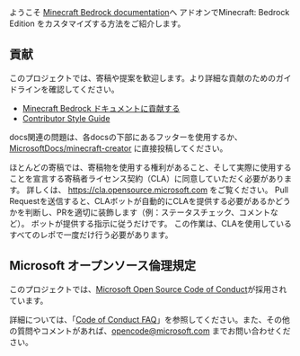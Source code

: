 ようこそ [Minecraft Bedrock documentation](https://docs.microsoft.com/minecraft/creator)へ 
アドオンでMinecraft: Bedrock Edition をカスタマイズする方法をご紹介します。

## 貢献

このプロジェクトでは、寄稿や提案を歓迎します。より詳細な貢献のためのガイドラインを確認してください。
- [Minecraft Bedrock ドキュメントに貢献する](https://docs.microsoft.com/minecraft/creator/documents/contributorguide)
- [Contributor Style Guide](https://docs.microsoft.com/minecraft/creator/documents/styleguide)

docs関連の問題は、各docsの下部にあるフッターを使用するか、
[MicrosoftDocs/minecraft-creator](https://github.com/MicrosoftDocs/minecraft-creator/issues)
に直接投稿してください。

ほとんどの寄稿では、寄稿物を使用する権利があること、そして実際に使用することを宣言する寄稿者ライセンス契約（CLA）に同意していただく必要があります。
詳しくは、 https://cla.opensource.microsoft.com をご覧ください。
Pull Requestを送信すると、CLAボットが自動的にCLAを提供する必要があるかどうかを判断し、PRを適切に装飾します（例：ステータスチェック、コメントなど）。
ボットが提供する指示に従うだけです。
この作業は、CLAを使用しているすべてのレポで一度だけ行う必要があります。
## Microsoft オープンソース倫理規定

このプロジェクトでは、[Microsoft Open Source Code of Conduct](https://opensource.microsoft.com/codeofconduct/)が採用されています。

詳細については、「[Code of Conduct FAQ](https://opensource.microsoft.com/codeofconduct/faq/)」を参照してください。また、その他の質問やコメントがあれば、[opencode@microsoft.com](mailto:opencode@microsoft.com) までお問い合わせください。

